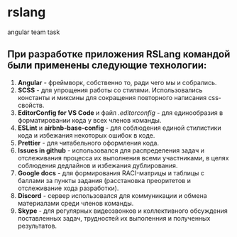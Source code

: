 # rslang
angular team task

## При разработке приложения RSLang командой были применены следующие технологии:
1. **Angular** - фреймворк, собственно то, ради чего мы и собрались.
2. **SCSS** - для упрощения работы со стилями. Использовались константы и миксины для сокращения повторного написания css-свойств.
3. **EditorConfig for VS Code** и файл *.editorconfig* - для единообразия в форматировании кода у всех членов команды.
4. **ESLint** и **airbnb-base-config** - для соблюдения единой стилистики кода и избежания некоторых ошибок в коде.
5. **Prettier** - для читабельного оформления кода.
6. **Issues in github** - использовался для распределения задач и отслеживания процесса их выполнения всеми участниками, в целях соблюдения дедлайнов и избежания дублирования.
7. **Google docs** - для формирования RACI-матрицы и таблицы с баллами за пункты задания (расстановка преоритетов и отслеживание хода разработки).
8. **Discord** - сервер использовался для коммуникации и обмена материалами среди членов команды.
9. **Skype** - для регулярных видеозвонков и коллективного обсуждения поставленных задач, трудностей их выполенния и полученных результатов.
